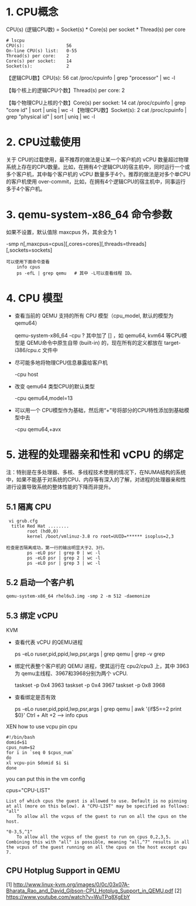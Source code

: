 # 1. CPU概念 #
CPU(s) (逻辑CPU数) = Socket(s) * Core(s) per socket  * Thread(s) per core

	# lscpu
	CPU(s):                56
	On-line CPU(s) list:   0-55
	Thread(s) per core:    2
	Core(s) per socket:    14
	Socket(s):             2


【逻辑CPU数】CPU(s):                56
      cat /proc/cpuinfo | grep "processor" | wc -l

【每个核上的逻辑CPU个数】Thread(s) per core:    2
           
【每个物理CPU上核的个数】Core(s) per socket:    14
     cat /proc/cpuinfo | grep "core id" |  sort | uniq | wc -l
【物理CPU数】Socket(s):             2
     cat /proc/cpuinfo | grep "physical id" |  sort | uniq | wc -l

# 2. CPU过载使用 #

关于 CPU的过载使用，最不推荐的做法是让某一个客户机的 vCPU 数量超过物理系统上存在的CPU数量。比如，在拥有4个逻辑CPU的宿主机中，同时运行一个或多个客户机，其中每个客户机的 vCPU 数量多于4个。推荐的做法是对多个单CPU的客户机使用 over-commit，比如，在拥有4个逻辑CPU的宿主机中，同事运行多于4个客户机。

# 3. qemu-system-x86_64 命令参数 #
如果不设置，默认值除 maxcpus 外，其余全为 1
    
-smp n[,maxcpus=cpus][,cores=cores][,threads=threads][,sockets=sockets]

    可以使用下面命令查看
        info cpus 
        ps -efL | grep qemu   # 其中 -L可以查看线程 ID。

# 4. CPU 模型 #

- 查看当前的 QEMU 支持的所有 CPU 模型（cpu_model, 默认的模型为qemu64）
        
	qemu-system-x86_64 -cpu ?
	其中加了 [] ，如 qemu64, kvm64 等CPU模型是 QEMU命令中原生自带 (built-in) 的，现在所有的定义都放在 target-i386/cpu.c 文件中

- 尽可能多地将物理CPU信息暴露给客户机
        
	-cpu host

- 改变 qemu64 类型CPU的默认类型
        
	-cpu qemu64,model=13

- 可以用一个 CPU模型作为基础，然后用“+”号将部分的CPU特性添加到基础模型中去
        
	-cpu qemu64,+avx

# 5. 进程的处理器亲和性和 vCPU 的绑定 #
   
注：特别是在多处理器、多核、多线程技术使用的情况下，在NUMA结构的系统中，如果不能基于对系统的CPU、内存等有深入的了解，对进程的处理器亲和性进行设置导致系统的整体性能的下降而非提升。

## 5.1 隔离 CPU ##
     vi grub.cfg
      title Red Hat ........
            root (hd0,0)
            kernel /boot/vmlinuz-3.8 ro root=UUID=****** isoplus=2,3

    检查是否隔离成功，第一行的输出明显大于2、3行。
            ps -eLO psr | grep 0 | wc -l 
            ps -eLO psr | grep 2 | wc -l
            ps -eLO psr | grep 3 | wc -l

## 5.2 启动一个客户机 ##
    
	qemu-system-x86_64 rhel6u3.img -smp 2 -m 512 -daemonize

## 5.3 绑定 vCPU ##
KVM

- 查看代表 vCPU 的QEMU进程

    ps -eLo ruser,pid,ppid,lwp,psr,args | grep qemu | grep -v grep

- 绑定代表整个客户机的 QEMU 进程，使其运行在 cpu2/cpu3 上，其中 3963为 qemu主线程、3967和3968分别为两个 vCPU.

    taskset -p 0x4 3963
    taskset -p 0x4 3967
    taskset -p 0x8 3968

- 查看绑定是否有效
       
	ps -eLo ruser,pid,ppid,lwp,psr,args | grep qemu | awk '{if$5==2 print $0}'
    Ctrl + Alt +2 -->  info cpus

XEN how to use vcpu pin cpu

	#!/bin/bash
	domid=$1
	cpus_num=$2
	for i in `seq 0 $cpus_num`
	do
	xl vcpu-pin $domid $i $i
	done

you can put this in the vm config
	
cpus="CPU-LIST"

	List of which cpus the guest is allowed to use. Default is no pinning at all (more on this below). A "CPU-LIST" may be specified as follows:
	"all"
	    To allow all the vcpus of the guest to run on all the cpus on the host.
	
	"0-3,5,^1"
	    To allow all the vcpus of the guest to run on cpus 0,2,3,5. Combining this with "all" is possible, meaning "all,^7" results in all the vcpus of the guest running on all the cpus on the host except cpu 7.



CPU Hotplug Support in QEMU
-----
[1] http://www.linux-kvm.org/images/0/0c/03x07A-Bharata_Rao_and_David_Gibson-CPU_Hotplug_Support_in_QEMU.pdf
[2] https://www.youtube.com/watch?v=WuTPq8XgEbY
